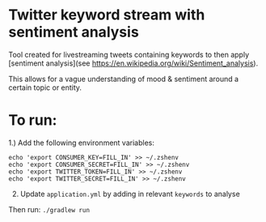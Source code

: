 # Twitter keyword stream with sentiment analysis

Tool created for livestreaming tweets containing keywords to then apply [sentiment analysis](see https://en.wikipedia.org/wiki/Sentiment_analysis).

This allows for a vague understanding of mood & sentiment around a certain topic or entity.

# To run:

1.) Add the following environment variables:
```
echo 'export CONSUMER_KEY=FILL_IN' >> ~/.zshenv
echo 'export CONSUMER_SECRET=FILL_IN' >> ~/.zshenv
echo 'export TWITTER_TOKEN=FILL_IN' >> ~/.zshenv
echo 'export TWITTER_SECRET=FILL_IN' >> ~/.zshenv
```
2) Update `application.yml` by adding in relevant `keywords` to analyse

Then run:
`./gradlew run`
